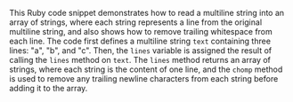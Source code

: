 This Ruby code snippet demonstrates how to read a multiline string into an array of strings, where each string represents a line from the original multiline string, and also shows how to remove trailing whitespace from each line. The code first defines a multiline string `text` containing three lines: "a", "b", and "c". Then, the `lines` variable is assigned the result of calling the `lines` method on `text`. The `lines` method returns an array of strings, where each string is the content of one line, and the `chomp` method is used to remove any trailing newline characters from each string before adding it to the array.
